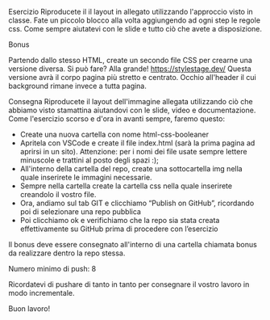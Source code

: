 Esercizio
Riproducete il il layout in allegato utilizzando l'approccio visto in classe. Fate un piccolo blocco alla volta aggiungendo ad ogni step le regole css. Come sempre aiutatevi con le slide e tutto ciò che avete a disposizione.

Bonus

Partendo dallo stesso HTML, create un secondo file CSS per crearne una versione diversa. Si può fare? Alla grande! https://stylestage.dev/ Questa versione avrà il corpo pagina più stretto e centrato. Occhio all'header il cui background rimane invece a tutta pagina.

Consegna
Riproducete il layout dell'immagine allegata utilizzando ciò che abbiamo visto stamattina aiutandovi con le slide, video e documentazione. Come l'esercizio scorso e d'ora in avanti sempre, faremo questo:

- Create una nuova cartella con nome html-css-booleaner
- Apritela con VSCode e create il file index.html (sarà la prima pagina ad aprirsi in un sito). Attenzione: per i nomi dei file usate sempre lettere minuscole e trattini al posto degli spazi :);
- All'interno della cartella del repo, create una sottocartella img nella quale inserirete le immagini necessarie.
- Sempre nella cartella create la cartella css nella quale inserirete creandolo il vostro file.
- Ora, andiamo sul tab GIT e clicchiamo “Publish on GitHub”, ricordando poi di selezionare una repo pubblica
- Poi clicchiamo ok e verifichiamo che la repo sia stata creata effettivamente su GitHub prima di procedere con l’esercizio

Il bonus deve essere consegnato all'interno di una cartella chiamata bonus da realizzare dentro la repo stessa.

Numero minimo di push: 8

Ricordatevi di pushare di tanto in tanto per consegnare il vostro lavoro in modo incrementale.

Buon lavoro!
